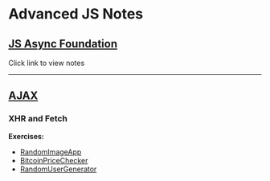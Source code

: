 # Advanced JS Notes

## [**JS Async Foundation**](https://github.com/Rion5/AdvancedWebDeveloperExercises/tree/master/JS/AsyncFoundation)

Click link to view notes

---

## [**AJAX**](https://github.com/Rion5/AdvancedWebDeveloperExercises/tree/master/JS/AJAX)

### XHR and Fetch

**Exercises:**

* <a href="https://github.com/Rion5/AdvancedWebDeveloperExercises/tree/master/JS/AJAX/RandomImageApp" target="_blank">RandomImageApp</a>
* [BitcoinPriceChecker](https://github.com/Rion5/AdvancedWebDeveloperExercises/tree/master/JS/AJAX/BitcoinPriceChecker)
* [RandomUserGenerator](https://github.com/Rion5/AdvancedWebDeveloperExercises/tree/master/JS/AJAX/RandomUserGenerator)